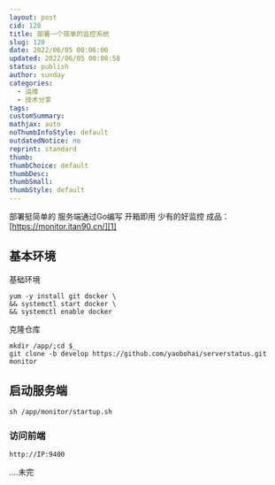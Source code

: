 ```yaml
---
layout: post
cid: 128
title: 部署一个简单的监控系统
slug: 128
date: 2022/06/05 00:06:00
updated: 2022/06/05 00:08:58
status: publish
author: sunday
categories: 
  - 运维
  - 技术分享
tags: 
customSummary: 
mathjax: auto
noThumbInfoStyle: default
outdatedNotice: no
reprint: standard
thumb: 
thumbChoice: default
thumbDesc: 
thumbSmall: 
thumbStyle: default
---
```


部署挺简单的 服务端通过Go编写 开箱即用 少有的好监控 成品： [https://monitor.itan90.cn/][1]  <!--more-->

## 基本环境

基础环境

```
yum -y install git docker \
&& systemctl start docker \
&& systemctl enable docker
```

克隆仓库

```
mkdir /app/;cd $_
git clone -b develop https://github.com/yaobohai/serverstatus.git monitor
```

## 启动服务端

```
sh /app/monitor/startup.sh
```

### 访问前端

```
http://IP:9400
```

....未完

  [1]: https://monitor.itan90.cn/